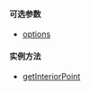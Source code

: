 #### 可选参数

- <a href="openlayers/geom/polygon/options/options.html" target="_blank">options</a>

#### 实例方法

- <a href="openlayers/geom/polygon/methods/getInteriorPoint.html" target="_blank">getInteriorPoint</a>